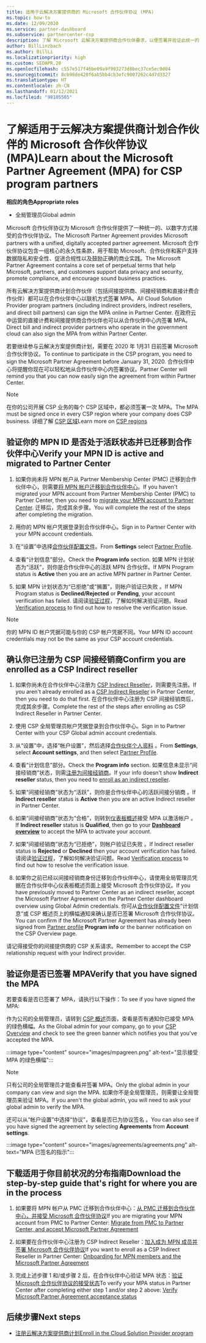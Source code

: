 ```yaml
---
title: 适用于云解决方案提供商的 Microsoft 合作伙伴协议 (MPA)
ms.topic: how-to
ms.date: 12/09/2020
ms.service: partner-dashboard
ms.subservice: partnercenter-csp
description: 了解 Microsoft 云解决方案提供商合作伙伴要求，以便签署并验证此统一的、以数字方式接受的 Microsoft 合作伙伴协议 (MPA)。
author: BillLinzbach
ms.author: BillLi
ms.localizationpriority: high
ms.custom: SEOAPR.20
ms.openlocfilehash: c557e517f46be09a9f903273d8bec37ce5ec0d04
ms.sourcegitcommit: 8cb98de420f6ab5bb4cb3efc9007262c4d7d3327
ms.translationtype: HT
ms.contentlocale: zh-CN
ms.lasthandoff: 01/12/2021
ms.locfileid: "98105505"
---
```

# <a name="learn-about-the-microsoft-partner-agreement-mpa-for-csp-program-partners"></a><span data-ttu-id="ae59f-103">了解适用于云解决方案提供商计划合作伙伴的 Microsoft 合作伙伴协议 (MPA)</span><span class="sxs-lookup"><span data-stu-id="ae59f-103">Learn about the Microsoft Partner Agreement (MPA) for CSP program partners</span></span>

<span data-ttu-id="ae59f-104">**相应的角色**</span><span class="sxs-lookup"><span data-stu-id="ae59f-104">**Appropriate roles**</span></span>

- <span data-ttu-id="ae59f-105">全局管理员</span><span class="sxs-lookup"><span data-stu-id="ae59f-105">Global admin</span></span>

<span data-ttu-id="ae59f-106">Microsoft 合作伙伴协议为 Microsoft 合作伙伴提供了一种统一的、以数字方式接受的合作伙伴协议。</span><span class="sxs-lookup"><span data-stu-id="ae59f-106">The Microsoft Partner Agreement provides Microsoft partners with a unified, digitally accepted partner agreement.</span></span> <span data-ttu-id="ae59f-107">Microsoft 合作伙伴协议包含一组核心的永久性条款，用于帮助 Microsoft、合作伙伴和客户支持数据隐私和安全性、促进合规性以及鼓励正确的商业实践。</span><span class="sxs-lookup"><span data-stu-id="ae59f-107">The Microsoft Partner Agreement contains a core set of perpetual terms that help Microsoft, partners, and customers support data privacy and security, promote compliance, and encourage sound business practices.</span></span>

<span data-ttu-id="ae59f-108">所有云解决方案提供商计划合作伙伴（包括间接提供商、间接经销商和直接计费合作伙伴）都可以在合作伙伴中心以联机方式签署 MPA。</span><span class="sxs-lookup"><span data-stu-id="ae59f-108">All Cloud Solution Provider program partners (including indirect providers, indirect resellers, and direct bill partners) can sign the MPA online in Partner Center.</span></span> <span data-ttu-id="ae59f-109">在政府云中运营的直接计费和间接提供商合作伙伴也可以从合作伙伴中心内签署 MPA。</span><span class="sxs-lookup"><span data-stu-id="ae59f-109">Direct bill and indirect provider partners who operate in the government cloud can also sign the MPA from within Partner Center.</span></span>

<span data-ttu-id="ae59f-110">若要继续参与云解决方案提供商计划，需要在 2020 年 1月31 日前签署 Microsoft 合作伙伴协议。</span><span class="sxs-lookup"><span data-stu-id="ae59f-110">To continue to participate in the CSP program, you need to sign the Microsoft Partner Agreement before January 31, 2020.</span></span> <span data-ttu-id="ae59f-111">合作伙伴中心将提醒你现在可以轻松地从合作伙伴中心内签署协议。</span><span class="sxs-lookup"><span data-stu-id="ae59f-111">Partner Center will remind you that you can now easily sign the agreement from within Partner Center.</span></span>

>[!NOTE]
><span data-ttu-id="ae59f-112">在你的公司开展 CSP 业务的每个 CSP 区域中，都必须签署一次 MPA。</span><span class="sxs-lookup"><span data-stu-id="ae59f-112">The MPA must be signed once in every CSP region where your company does CSP business.</span></span> <span data-ttu-id="ae59f-113">详细了解 [CSP 区域](regional-authorization-overview.md)</span><span class="sxs-lookup"><span data-stu-id="ae59f-113">Learn more on [CSP regions](regional-authorization-overview.md)</span></span> 

## <a name="verify-your-mpn-id-is-active-and-migrated-to-partner-center"></a><span data-ttu-id="ae59f-114">验证你的 MPN ID 是否处于活跃状态并已迁移到合作伙伴中心</span><span class="sxs-lookup"><span data-stu-id="ae59f-114">Verify your MPN ID is active and migrated to Partner Center</span></span>

1. <span data-ttu-id="ae59f-115">如果你尚未将 MPN 帐户从 Partner Membership Center (PMC) 迁移到合作伙伴中心，则需要[将 MPN 帐户迁移到合作伙伴中心](move-pmc-pc-map.md)。</span><span class="sxs-lookup"><span data-stu-id="ae59f-115">If you haven't migrated your MPN account from Partner Membership Center (PMC) to Partner Center, then you need to [migrate your MPN account to Partner Center](move-pmc-pc-map.md).</span></span> <span data-ttu-id="ae59f-116">迁移后，完成其余步骤。</span><span class="sxs-lookup"><span data-stu-id="ae59f-116">You will complete the rest of the steps after completing the migration.</span></span> 

1. <span data-ttu-id="ae59f-117">用你的 MPN 帐户凭据登录到合作伙伴中心。</span><span class="sxs-lookup"><span data-stu-id="ae59f-117">Sign in to Partner Center with your MPN account credentials.</span></span>
 
1. <span data-ttu-id="ae59f-118">在“设置”中选择[合作伙伴配置文件](https://partner.microsoft.com/pcv/accountsettings/connectedpartnerprofile)。</span><span class="sxs-lookup"><span data-stu-id="ae59f-118">From **Settings** select [Partner Profile](https://partner.microsoft.com/pcv/accountsettings/connectedpartnerprofile).</span></span>

1. <span data-ttu-id="ae59f-119">查看“计划信息”部分。</span><span class="sxs-lookup"><span data-stu-id="ae59f-119">Check the **Program info** section.</span></span> <span data-ttu-id="ae59f-120">如果 MPN 计划状态为“活跃”，则你是合作伙伴中心的活跃 MPN 合作伙伴。</span><span class="sxs-lookup"><span data-stu-id="ae59f-120">If MPN Program status is **Active** then you are an active MPN partner in Partner Center.</span></span>
 
1. <span data-ttu-id="ae59f-121">如果 MPN 计划状态为“已拒绝”或“搁置”，则帐户验证已失败 。</span><span class="sxs-lookup"><span data-stu-id="ae59f-121">If MPN Program status is **Declined/Rejected** or **Pending**, your account verification has failed.</span></span> <span data-ttu-id="ae59f-122">请阅读[验证过程](verification-responses.md)，了解如何解决验证问题。</span><span class="sxs-lookup"><span data-stu-id="ae59f-122">Read [Verification process](verification-responses.md) to find out how to resolve the verification issue.</span></span>



>[!NOTE]
><span data-ttu-id="ae59f-123">你的 MPN ID 帐户凭据可能与你的 CSP 帐户凭据不同。</span><span class="sxs-lookup"><span data-stu-id="ae59f-123">Your MPN ID account credentials may not be the same as your CSP account credentials.</span></span>

## <a name="confirm-you-are-enrolled-as-a-csp-indirect-reseller"></a><span data-ttu-id="ae59f-124">确认你已注册为 CSP 间接经销商</span><span class="sxs-lookup"><span data-stu-id="ae59f-124">Confirm you are enrolled as a CSP Indirect reseller</span></span>

1. <span data-ttu-id="ae59f-125">如果你尚未在合作伙伴中心注册为 [CSP Indirect Reseller](indirect-reseller-tasks-in-partner-center.md)，则需要先注册。</span><span class="sxs-lookup"><span data-stu-id="ae59f-125">If you aren't already enrolled as a [CSP Indirect Reseller](indirect-reseller-tasks-in-partner-center.md) in Partner Center, then you need to do that first.</span></span> <span data-ttu-id="ae59f-126">在合作伙伴中心注册为 CSP 间接经销商后，完成其余步骤。</span><span class="sxs-lookup"><span data-stu-id="ae59f-126">Complete the rest of the steps after enrolling as CSP Indirect Reseller in Partner Center.</span></span>

1. <span data-ttu-id="ae59f-127">使用 CSP 全局管理员帐户凭据登录到合作伙伴中心。</span><span class="sxs-lookup"><span data-stu-id="ae59f-127">Sign in to Partner Center with your CSP Global admin account credentials.</span></span>

1. <span data-ttu-id="ae59f-128">从“设置”中，选择“帐户设置”，然后选择[合作伙伴个人资料](https://partner.microsoft.com/pcv/accountsettings/partnerprofile) 。</span><span class="sxs-lookup"><span data-stu-id="ae59f-128">From **Settings**, select **Account settings**, and then select [Partner Profile](https://partner.microsoft.com/pcv/accountsettings/partnerprofile).</span></span>

1. <span data-ttu-id="ae59f-129">查看“计划信息”部分。</span><span class="sxs-lookup"><span data-stu-id="ae59f-129">Check the **Program info** section.</span></span> <span data-ttu-id="ae59f-130">如果信息未显示“间接经销商”状态，则需[注册为间接经销商](indirect-reseller-tasks-in-partner-center.md)。</span><span class="sxs-lookup"><span data-stu-id="ae59f-130">If your info doesn't show **Indirect reseller** status, then you need to [enroll as an indirect reseller](indirect-reseller-tasks-in-partner-center.md).</span></span>

1. <span data-ttu-id="ae59f-131">如果“间接经销商”状态为“活跃”，则你是合作伙伴中心的活跃间接分销商 。</span><span class="sxs-lookup"><span data-stu-id="ae59f-131">If  **Indirect reseller** status is **Active** then you are an active Indirect reseller in Partner Center.</span></span>
 
4. <span data-ttu-id="ae59f-132">如果“间接经销商”状态为“合格”，则转到[仪表板概述](https://partner.microsoft.com/pcv/dashboard/overview)接受 MPA 以激活帐户  。</span><span class="sxs-lookup"><span data-stu-id="ae59f-132">If  **Indirect reseller** status is **Qualified**, then go to your [**Dashboard overview**](https://partner.microsoft.com/pcv/dashboard/overview) to accept the MPA to activate your account.</span></span>
 
1. <span data-ttu-id="ae59f-133">如果“间接经销商”状态为“已拒绝”，则帐户验证已失败 。</span><span class="sxs-lookup"><span data-stu-id="ae59f-133">If Indirect reseller status is **Rejected** or **Declined** then your account verification has failed.</span></span> <span data-ttu-id="ae59f-134">请阅读[验证过程](verification-responses.md)，了解如何解决验证问题。</span><span class="sxs-lookup"><span data-stu-id="ae59f-134">Read [Verification process](verification-responses.md) to find out how to resolve the verification issue.</span></span>

1. <span data-ttu-id="ae59f-135">如果你之前已经以间接经销商身份迁移到合作伙伴中心，请使用全局管理员凭据在合作伙伴中心仪表板概述页面上接受 Microsoft 合作伙伴协议。</span><span class="sxs-lookup"><span data-stu-id="ae59f-135">If you have previously moved to Partner Center as an indirect reseller, accept the Microsoft Partner Agreement on the Partner Center dashboard overview using Global Admin credentials.</span></span> <span data-ttu-id="ae59f-136">你可从[合作伙伴配置文件](https://partner.microsoft.com/pcv/accountsettings/partnerprofile)“计划信息”或 CSP 概述页上的横幅通知来确认是否已签署 Microsoft 合作伙伴协议。</span><span class="sxs-lookup"><span data-stu-id="ae59f-136">You can confirm if the Microsoft Partner Agreement has already been signed from [Partner profile](https://partner.microsoft.com/pcv/accountsettings/partnerprofile) **Program info** or the banner notification on the CSP Overview page.</span></span>

<span data-ttu-id="ae59f-137">请记得接受你的间接提供商的 CSP 关系请求。</span><span class="sxs-lookup"><span data-stu-id="ae59f-137">Remember to accept the CSP relationship request with your Indirect provider.</span></span>

## <a name="verify-that-you-have-signed-the-mpa"></a><span data-ttu-id="ae59f-138">验证你是否已签署 MPA</span><span class="sxs-lookup"><span data-stu-id="ae59f-138">Verify that you have signed the MPA</span></span>

<span data-ttu-id="ae59f-139">若要查看是否已签署了 MPA，请执行以下操作：</span><span class="sxs-lookup"><span data-stu-id="ae59f-139">To see if you have signed the MPA:</span></span>

 <span data-ttu-id="ae59f-140">作为公司的全局管理员，请转到 [CSP 概述](https://partner.microsoft.com/pcv/dashboard/overview)页面，查看是否有通知你已接受 MPA 的绿色横幅。</span><span class="sxs-lookup"><span data-stu-id="ae59f-140">As the Global admin for your company, go to your [CSP Overview](https://partner.microsoft.com/pcv/dashboard/overview) and check to see the green banner which notifies you that you've accepted the MPA.</span></span>

 
:::image type="content" source="images/mpagreen.png" alt-text="显示接受 MPA 的绿色横幅":::

>[!NOTE]
><span data-ttu-id="ae59f-142">只有公司的全局管理员才能查看并签署 MPA。</span><span class="sxs-lookup"><span data-stu-id="ae59f-142">Only the global admin in your company can view and sign the MPA.</span></span> <span data-ttu-id="ae59f-143">如果你不是全局管理员，则需要让全局管理员来验证 MPA。</span><span class="sxs-lookup"><span data-stu-id="ae59f-143">If you aren't the global admin, you will need to ask your global admin to verify the MPA.</span></span>

<span data-ttu-id="ae59f-144">还可以从“帐户设置”中选择“协议”，查看是否已为协议签名 。</span><span class="sxs-lookup"><span data-stu-id="ae59f-144">You can also see if you have signed the agreement by selecting **Agreements** from **Account settings**.</span></span>

:::image type="content" source="images/agreements/agreements.png" alt-text="MPA 已签名的指示":::


## <a name="download-the-step-by-step-guide-thats-right-for-where-you-are-in-the-process"></a><span data-ttu-id="ae59f-146">下载适用于你目前状况的分布指南</span><span class="sxs-lookup"><span data-stu-id="ae59f-146">Download the step-by-step guide that's right for where you are in the process</span></span>

1. <span data-ttu-id="ae59f-147">如果要将 MPN 帐户从 PMC 迁移到合作伙伴中心：[从 PMC 迁移到合作伙伴中心，并接受 Microsoft 合作伙伴协议](https://assetsprod.microsoft.com/mpn/migrate-pmc-pc-mpa-guide.pptx)</span><span class="sxs-lookup"><span data-stu-id="ae59f-147">If you are migrating your MPN account from PMC to Partner Center: [Migrate from PMC to Partner Center, and accept Microsoft Partner Agreement](https://assetsprod.microsoft.com/mpn/migrate-pmc-pc-mpa-guide.pptx)</span></span>

2. <span data-ttu-id="ae59f-148">如果要在合作伙伴中心注册为 CSP Indirect Reseller：[加入成为 MPN 成员并签署 Microsoft 合作伙伴协议](https://assetsprod.microsoft.com/mpn/onboard-pc-csp-mpn-mpa-guide.pptx)</span><span class="sxs-lookup"><span data-stu-id="ae59f-148">If you want to enroll as a CSP Indirect Reseller in Partner Center: [Onboarding for MPN members and the Microsoft Partner Agreement](https://assetsprod.microsoft.com/mpn/onboard-pc-csp-mpn-mpa-guide.pptx)</span></span>

3. <span data-ttu-id="ae59f-149">完成上述步骤 1 和/或步骤 2 后，在合作伙伴中心验证 MPA 状态：[验证 Microsoft 合作伙伴协议的接受状态](https://assetsprod.microsoft.com/mpn/verify-mpa-acceptance-status.pptx)</span><span class="sxs-lookup"><span data-stu-id="ae59f-149">To verify your MPA status in Partner Center after completing either step 1 and/or step 2 above: [Verify Microsoft Partner Agreement acceptance status](https://assetsprod.microsoft.com/mpn/verify-mpa-acceptance-status.pptx)</span></span>
 
## <a name="next-steps"></a><span data-ttu-id="ae59f-150">后续步骤</span><span class="sxs-lookup"><span data-stu-id="ae59f-150">Next steps</span></span>

- [<span data-ttu-id="ae59f-151">注册云解决方案提供商计划</span><span class="sxs-lookup"><span data-stu-id="ae59f-151">Enroll in the Cloud Solution Provider program</span></span>](indirect-reseller-tasks-in-partner-center.md)
